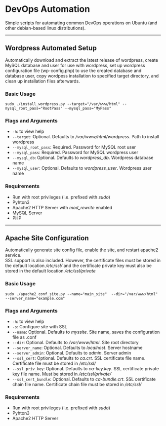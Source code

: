 # DevOps Automation
Simple scripts for automating common DevOps operations on Ubuntu 
(and other debian-based linux distributions).

-------------------------------------------------------------------------------
## Wordpress Automated Setup
Automatically download and extract the latest release of wordpress, 
create MySQL database and user for use with wordpress, 
set up wordpress configuration file (wp-config.php) to use the created database 
and database user, 
copy wordpess installation to specified target directory, 
and clean up installation files afterwards.

### Basic Usage
```shell
sudo ./install_wordpress.py --target="/var/www/html" --mysql_root_pass="RootPass" --mysql_pass="MyPass"
```

### Flags and Arguments
- ```-h```: to view help
- ```--target```: Optional. Defaults to */var/www/html/wordpress*. Path to install wordpress
- ```--mysql_root_pass```: Required. Password for MySQL root user
- ```--mysql_pass```: Required. Password for MySQL wordpress user
- ```--mysql_db```: Optional. Defaults to *wordpress_db*. Wordpress database name
- ```--mysql_user```: Optional. Defaults to *wordpress_user*. Wordpress user name

### Requirements
- Run with root privileges (i.e. prefixed with *sudo*)
- Pyhton3
- Apache2 HTTP Server with *mod_rewrite* enabled
- MySQL Server
- PHP

-------------------------------------------------------------------------------
## Apache Site Configuration
Automatically generate site config file, enable the site, 
and restart apache2 service.  
SSL support is also included. However, the certificate files must be 
stored in the default location */etc/ssl/* and the certificate private key must 
also be stored in the default location */etc/ssl/private*


### Basic Usage
```shell
sudo ./apache2_conf_site.py --name="main_site"  --dir="/var/www/html" --server_name="example.com"
```

### Flags and Arguments
- ```-h```: to view help
- ```-s```: Configure site with SSL
- ```--name```: Optional. Defaults to *myssite*. 
Site name, saves the configuration file as <name>.conf
- ```--dir```: Optional. Defaults to */var/www/html*. Site root directory
- ```--server_name```: Optional. Defaults to *localhost*. Server hostname
- ```--server_admin```: Optional. Defaults to *admin*. Server admin
- ```--ssl_cert```: Optional. Defaults to *ca.crt*. SSL certificate file name. 
Certificate file must be stored in */etc/ssl/*
- ```--ssl_priv_key```: Optional. Defaults to *ca-key.key*. SSL certificate 
private key file name. Must be stored in */etc/ssl/private/*
- ```--ssl_cert_bundle```: Optional. Defaults to *ca-bundle.crt*. SSL certificate 
chain file name. Certificate chain file must be stored in */etc/ssl/*

### Requirements
- Run with root privileges (i.e. prefixed with *sudo*)
- Pyhton3
- Apache2 HTTP Server 
